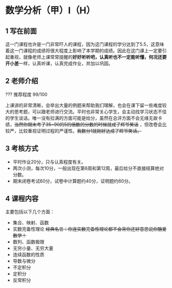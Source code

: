 # 数学分析（甲）Ⅰ（H）
## 1 写在前面
这一门课程也许是一门非常吓人的课程，因为这门课程的学分达到了5.5，这意味着这一门课程的成绩将很大程度上影响了本学期的成绩。因此在这门课上一定要引起重视，就像老师上课常常提醒的**好好听听吧，认真听也不一定能听懂，何况还要开小差**一样，认真听课，认真完成作业，并加以巩固。
## 2 老师介绍
??? 推荐程度
    99/100

上课讲的非常清晰，会举出大量的例题来帮助我们理解，也会在课下留一些难度较大的思考题，可以跟老师进行交流。平时也非常关心学生，会主动找学习状态不佳的学生谈话。唯一没有拉满的方面可能是给分，虽然在总评方面不会无缘无故卡绩，~~当然你期末考了35\~90的5的倍数的分数的时候就成了辉爷笑话~~ ，但改卷会比较严，比较重视证明过程的严谨性。~~我数分1就刚好达成了辉爷笑话。~~
## 3 考核方式
- 平时作业20分，只与认真程度有关。
- 两次小测，每次10分，一般出现在第6周和第12周，最后给分不直接结算绝对分数。
- 期末闭卷考试60分，试卷中计算题约40分，证明题约60分。
## 4 课程内容
主要包括以下几个方面：

- 集合、映射、函数
- 实数完备性理论 ~~经典名言：你连实数完备性理论都不会背你还好意思说你酷爱数学！~~
- 数列、函数极限
- 无穷小量、无穷大量
- 连续函数的性质
- 导数与微分
- 不定积分
- 定积分
- 反常积分